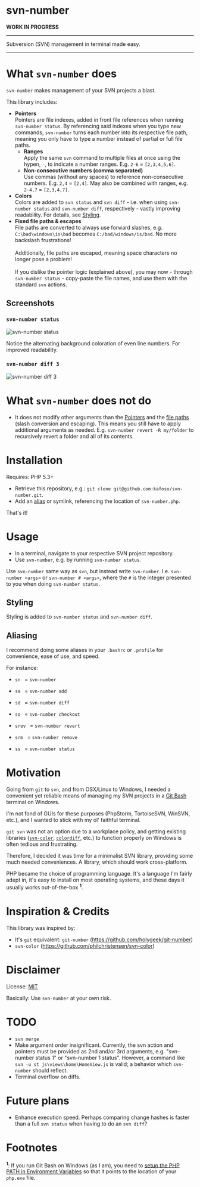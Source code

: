 svn-number
==================================

**WORK IN PROGRESS**

-------------------------

Subversion (SVN) management in terminal made easy.

-------------------------

# What `svn-number` does

`svn-number` makes management of your SVN projects a blast.

This library includes:

- <a name="pointers"></a>**Pointers**<br/>
Pointers are file indexes, added in front file references when running `svn-number status`. By referencing said indexes when you type new commands, `svn-number` turns each number into its respective file path, meaning you only have to type a number instead of partial or full file paths.
  - **Ranges**<br/>
  Apply the same `svn` command to multiple files at once using the hypen, `-`, to indicate a number ranges. E.g. `2-6` = `[2,3,4,5,6]`.
  - **Non-consecutive numbers (comma separated)**<br/>
  Use commas (without any spaces) to reference non-consecutive numbers. E.g. `2,4` = `[2,4]`. May also be combined with ranges, e.g. `2-4,7` = `[2,3,4,7]`.
- **Colors**<br/>
Colors are added to `svn status` and `svn diff` - i.e. when using `svn-number status` and `svn-number diff`, respectively - vastly improving readability. For details, see [Styling](#usage-styling).
- <a name="fixed-file-paths-escapes"></a>**Fixed file paths & escapes**<br/>
File paths are converted to always use forward slashes, e.g. `C:\bad\windows\is\bad` becomes `C:/bad/windows/is/bad`. No more backslash frustrations!<br/>
<br/>Additionally, file paths are escaped, meaning space characters no longer pose a problem!<br/>
<br/>If you dislike the pointer logic (explained above), you may now - through `svn-number status` - copy-paste the file names, and use them with the standard `svn` actions.

## Screenshots

### `svn-number status`

![svn-number status](https://raw.github.com/kafoso/svn-number/master/assets/images/screenshots/svn-number-status.png)

Notice the alternating background coloration of even line numbers. For improved readability.

### `svn-number diff 3`

![svn-number diff 3](https://raw.github.com/kafoso/svn-number/master/assets/images/screenshots/svn-number-diff-3.png)

# What `svn-number` **does not** do

- It does not modify other arguments than the [Pointers](#pointers) and the [file paths](#fixed-file-paths-escapes) (slash conversion and escaping). This means you still have to apply additional arguments as needed. E.g. `svn-number revert -R my/folder` to recursively revert a folder and all of its contents.

# Installation

Requires: PHP 5.3+

- Retrieve this repository, e.g.: `git clone git@github.com:kafoso/svn-number.git`.
- Add an [alias](#installation-aliasing) or symlink, referencing the location of `svn-number.php`.

That's it!

# Usage

- In a terminal, navigate to your respective SVN project repository.
- Use `svn-number`, e.g. by running `svn-number status`.

Use `svn-number` same way as `svn`, but instead write `svn-number`. I.e. `svn-number <args>` or `svn-number # <args>`, where the `#` is the integer presented to you when doing `svn-number status`.

<a name="usage-styling"></a>
## Styling

Styling is added to `svn-number status` and `svn-number diff`.

<a name="installation-aliasing"></a>
## Aliasing

I recommend doing some aliases in your `.bashrc` or `.profile` for convenience, ease of use, and speed.

For instance:

- `sn ` = `svn-number `

- `sa ` = `svn-number add `
- `sd ` = `svn-number diff `
- `so ` = `svn-number checkout `
- `srev ` = `svn-number revert `
- `srm ` = `svn-number remove `
- `ss ` = `svn-number status `

# Motivation

Going from `git` to `svn`, and from OSX/Linux to Windows, I needed a convenient yet reliable means of managing my SVN projects in a [Git Bash](https://git-for-windows.github.io/) terminal on Windows.

I'm not fond of GUIs for these purposes (PhpStorm, TortoiseSVN, WinSVN, etc.), and I wanted to stick with my ol' faithful terminal.

`git svn` was not an option due to a workplace policy, and getting existing libraries ([`svn-color`](https://github.com/philchristensen/svn-color), [`colordiff`](http://www.colordiff.org/), etc.) to function properly on Windows is often tedious and frustrating.

Therefore, I decided it was time for a minimalist SVN library, providing some much needed conveniences. A library, which should work cross-platform.

PHP became the choice of programming language. It's a language I'm fairly adept in, it's easy to install on most operating systems, and these days it usually works out-of-the-box <sup>**1**</sup>.

# Inspiration & Credits

This library was inspired by:

- It's `git` equivalent: `git-number` (https://github.com/holygeek/git-number)
- `svn-color` (https://github.com/philchristensen/svn-color)

# Disclaimer

License: [MIT](/LICENSE)

Basically: Use `svn-number` at your own risk.

# TODO

- `svn merge`
- Make argument order insignificant. Currently, the svn action and pointers must be provided as 2nd and/or 3rd arguments, e.g. "svn-number status 1" or "svn-number 1 status". However, a command like `svn -u st js\views\home\HomeView.js` is valid; a behavior which `svn-number` should reflect.
- Terminal overflow on diffs.

# Future plans

- Enhance execution speed. Perhaps comparing change hashes is faster than a full `svn status` when having to do an `svn diff`?

# Footnotes

<sup>**1**</sup>: If you run Git Bash on Windows (as I am), you need to [setup the PHP PATH in Environment Variables](http://stackoverflow.com/a/18190202/1879194) so that it points to the location of your `php.exe` file.
